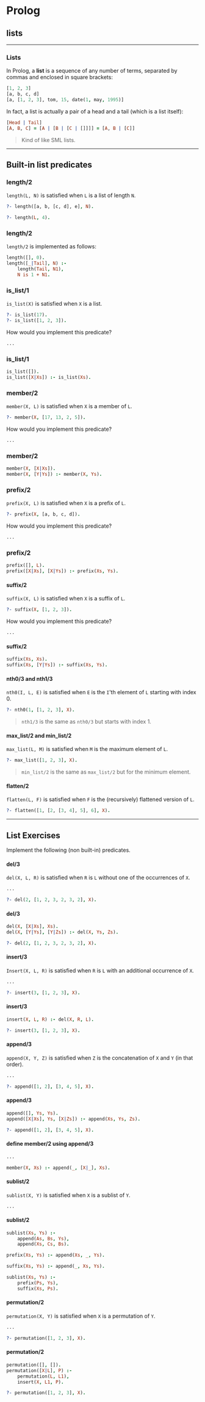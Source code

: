 # Prolog

## lists

---

### Lists

In Prolog, a **list** is a sequence of any number of terms, separated by commas and enclosed in square brackets:

```prolog
[1, 2, 3]
[a, b, c, d]
[a, [1, 2, 3], tom, 15, date(1, may, 1995)]
```

<!--vert-->

In fact, a list is actually a pair of a head and a tail (which is a list itself):

```prolog
[Head | Tail]
[A, B, C] = [A | [B | [C | []]]] = [A, B | [C]]
```

> Kind of like SML lists.

---

## Built-in list predicates
<!--vert-->

### length/2

`length(L, N)` is satisfied when `L` is a list of length `N`.

```prolog
?- length([a, b, [c, d], e], N).

?- length(L, 4).
```
<!-- .element: data-thebe-executable-prolog data-language="text/x-prolog" -->

<!--vert-->

### length/2

`length/2` is implemented as follows:

```prolog
length([], 0).
length([_|Tail], N) :-
    length(Tail, N1),
    N is 1 + N1.
```

<!--vert-->

### is_list/1

`is_list(X)` is satisfied when `X` is a list.

```prolog
?- is_list(17).
?- is_list([1, 2, 3]).
```
<!-- .element: data-thebe-executable-prolog data-language="text/x-prolog" -->

How would you implement this predicate?

```prolog
...
```
<!-- .element: data-thebe-executable-prolog data-language="text/x-prolog" -->


<!--vert-->

### is_list/1

```prolog
is_list([]).
is_list([X|Xs]) :- is_list(Xs).
```
<!-- .element: data-thebe-executable-prolog data-language="text/x-prolog" -->

<!--vert-->

### member/2

`member(X, L)` is satisfied when `X` is a member of `L`.

```prolog
?- member(X, [17, 13, 2, 5]).
```
<!-- .element: data-thebe-executable-prolog data-language="text/x-prolog" -->

How would you implement this predicate?

```prolog
...
```
<!-- .element: data-thebe-executable-prolog data-language="text/x-prolog" -->

<!--vert-->

### member/2

```prolog
member(X, [X|Xs]).
member(X, [Y|Ys]) :- member(X, Ys).
```
<!-- .element: data-thebe-executable-prolog data-language="text/x-prolog" -->

<!--vert-->

### prefix/2

`prefix(X, L)` is satisfied when `X` is a prefix of `L`.

```prolog
?- prefix(X, [a, b, c, d]).
```
<!-- .element: data-thebe-executable-prolog data-language="text/x-prolog" -->

How would you implement this predicate?

```prolog
...
```
<!-- .element: data-thebe-executable-prolog data-language="text/x-prolog" -->

<!--vert-->

### prefix/2

```prolog
prefix([], L).
prefix([X|Xs], [X|Ys]) :- prefix(Xs, Ys).
```
<!-- .element: data-thebe-executable-prolog data-language="text/x-prolog" -->

<!--vert-->

#### suffix/2

`suffix(X, L)` is satisfied when `X` is a suffix of `L`.

```prolog
?- suffix(X, [1, 2, 3]).
```
<!-- .element: data-thebe-executable-prolog data-language="text/x-prolog" -->

How would you implement this predicate?

```prolog
...
```
<!-- .element: data-thebe-executable-prolog data-language="text/x-prolog" -->

<!--vert-->

#### suffix/2

```prolog
suffix(Xs, Xs).
suffix(Xs, [Y|Ys]) :- suffix(Xs, Ys).
```
<!-- .element: data-thebe-executable-prolog data-language="text/x-prolog" -->

<!--vert-->

#### nth0/3 and nth1/3

`nth0(I, L, E)` is satisfied when `E` is the `I`'th element of `L` starting with index 0.

```prolog
?- nth0(1, [1, 2, 3], X).
```
<!-- .element: data-thebe-executable-prolog data-language="text/x-prolog" -->

> `nth1/3` is the same as `nth0/3` but starts with index 1.

<!--vert-->

#### max_list/2 and min_list/2

`max_list(L, M)` is satisfied when `M` is the maximum element of `L`.


```prolog
?- max_list([1, 2, 3], X).
```
<!-- .element: data-thebe-executable-prolog data-language="text/x-prolog" -->

> `min_list/2` is the same as `max_list/2` but for the minimum element.

<!--vert-->

#### flatten/2

`flatten(L, F)` is satisfied when `F` is the (recursively) flattened version of `L`.

```prolog
?- flatten([1, [2, [3, 4], 5], 6], X).
```
<!-- .element: data-thebe-executable-prolog data-language="text/x-prolog" -->

---

## List Exercises

Implement the following (non built-in) predicates.

<!--vert-->

#### del/3

`del(X, L, R)` is satisfied when `R` is `L` without one of the occurrences of `X`.

```prolog
...
```
<!-- .element: data-thebe-executable-prolog data-language="text/x-prolog" -->

```prolog
?- del(2, [1, 2, 3, 2, 3, 2], X).
```
<!-- .element: data-thebe-executable-prolog data-language="text/x-prolog" -->

<!--vert-->

#### del/3

```prolog
del(X, [X|Xs], Xs).
del(X, [Y|Ys], [Y|Zs]) :- del(X, Ys, Zs).
```
<!-- .element: data-thebe-executable-prolog data-language="text/x-prolog" -->

```prolog
?- del(2, [1, 2, 3, 2, 3, 2], X).
```
<!-- .element: data-thebe-executable-prolog data-language="text/x-prolog" -->

<!--vert-->

#### insert/3

`Insert(X, L, R)` is satisfied when `R` is `L` with an additional occurrence of `X`.

```prolog
...
```
<!-- .element: data-thebe-executable-prolog data-language="text/x-prolog" -->

```prolog
?- insert(3, [1, 2, 3], X).
```
<!-- .element: data-thebe-executable-prolog data-language="text/x-prolog" -->

<!--vert-->

#### insert/3

```prolog
insert(X, L, R) :- del(X, R, L).
```
<!-- .element: data-thebe-executable-prolog data-language="text/x-prolog" -->

```prolog
?- insert(3, [1, 2, 3], X).
```
<!-- .element: data-thebe-executable-prolog data-language="text/x-prolog" -->

<!-- .element: data-thebe-executable-prolog data-language="text/x-prolog" -->

<!--vert-->

#### append/3

`append(X, Y, Z)` is satisfied when `Z` is the concatenation of `X` and `Y` (in that order).

```prolog
...
```
<!-- .element: data-thebe-executable-prolog data-language="text/x-prolog" -->

```prolog
?- append([1, 2], [3, 4, 5], X).
```
<!-- .element: data-thebe-executable-prolog data-language="text/x-prolog" -->

<!--vert-->

#### append/3

```prolog
append([], Ys, Ys).
append([X|Xs], Ys, [X|Zs]) :- append(Xs, Ys, Zs).
```
<!-- .element: data-thebe-executable-prolog data-language="text/x-prolog" -->

```prolog
?- append([1, 2], [3, 4, 5], X).
```
<!-- .element: data-thebe-executable-prolog data-language="text/x-prolog" -->

<!--vert-->

#### define member/2 using append/3

```prolog
...
```
<!-- .element: data-thebe-executable-prolog data-language="text/x-prolog" -->

<!--vert-->

```prolog
member(X, Xs) :- append(_, [X|_], Xs).
```
<!-- .element: data-thebe-executable-prolog data-language="text/x-prolog" -->

<!--vert-->

#### sublist/2

`sublist(X, Y)` is satisfied when `X` is a sublist of `Y`.

```prolog
...
```
<!-- .element: data-thebe-executable-prolog data-language="text/x-prolog" -->

<!--vert-->

#### sublist/2

```prolog
sublist(Xs, Ys) :-
    append(As, Bs, Ys),
    append(Xs, Cs, Bs).
```
<!-- .element: data-thebe-executable-prolog data-language="text/x-prolog" -->

<!--vert-->

```prolog
prefix(Xs, Ys) :- append(Xs, _, Ys).

suffix(Xs, Ys) :- append(_, Xs, Ys).

sublist(Xs, Ys) :-
    prefix(Ps, Ys),
    suffix(Xs, Ps).
```
<!-- .element: data-thebe-executable-prolog data-language="text/x-prolog" -->

<!--vert-->

#### permutation/2

`permutation(X, Y)` is satisfied when `X` is a permutation of `Y`.

```prolog
...
```
<!-- .element: data-thebe-executable-prolog data-language="text/x-prolog" -->

```prolog
?- permutation([1, 2, 3], X).
```
<!-- .element: data-thebe-executable-prolog data-language="text/x-prolog" -->

<!--vert-->

#### permutation/2

```prolog
permutation([], []).
permutation([X|L], P) :-
    permutation(L, L1),
    insert(X, L1, P).
```
<!-- .element: data-thebe-executable-prolog data-language="text/x-prolog" -->

```prolog
?- permutation([1, 2, 3], X).
```
<!-- .element: data-thebe-executable-prolog data-language="text/x-prolog" -->
